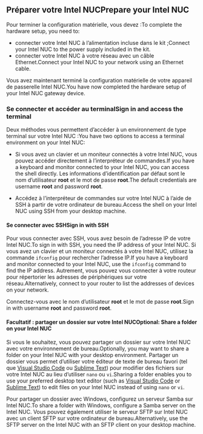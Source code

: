 ## <a name="prepare-your-intel-nuc"></a><span data-ttu-id="55eca-101">Préparer votre Intel NUC</span><span class="sxs-lookup"><span data-stu-id="55eca-101">Prepare your Intel NUC</span></span>

<span data-ttu-id="55eca-102">Pour terminer la configuration matérielle, vous devez :</span><span class="sxs-lookup"><span data-stu-id="55eca-102">To complete the hardware setup, you need to:</span></span>

- <span data-ttu-id="55eca-103">connecter votre Intel NUC à l’alimentation incluse dans le kit ;</span><span class="sxs-lookup"><span data-stu-id="55eca-103">Connect your Intel NUC to the power supply included in the kit.</span></span>
- <span data-ttu-id="55eca-104">connecter votre Intel NUC à votre réseau avec un câble Ethernet.</span><span class="sxs-lookup"><span data-stu-id="55eca-104">Connect your Intel NUC to your network using an Ethernet cable.</span></span>

<span data-ttu-id="55eca-105">Vous avez maintenant terminé la configuration matérielle de votre appareil de passerelle Intel NUC.</span><span class="sxs-lookup"><span data-stu-id="55eca-105">You have now completed the hardware setup of your Intel NUC gateway device.</span></span>

### <a name="sign-in-and-access-the-terminal"></a><span data-ttu-id="55eca-106">Se connecter et accéder au terminal</span><span class="sxs-lookup"><span data-stu-id="55eca-106">Sign in and access the terminal</span></span>

<span data-ttu-id="55eca-107">Deux méthodes vous permettent d’accéder à un environnement de type terminal sur votre Intel NUC :</span><span class="sxs-lookup"><span data-stu-id="55eca-107">You have two options to access a terminal environment on your Intel NUC:</span></span>

- <span data-ttu-id="55eca-108">Si vous avez un clavier et un moniteur connectés à votre Intel NUC, vous pouvez accéder directement à l’interpréteur de commandes.</span><span class="sxs-lookup"><span data-stu-id="55eca-108">If you have a keyboard and monitor connected to your Intel NUC, you can access the shell directly.</span></span> <span data-ttu-id="55eca-109">Les informations d’identification par défaut sont le nom d’utilisateur **root** et le mot de passe **root**.</span><span class="sxs-lookup"><span data-stu-id="55eca-109">The default credentials are username **root** and password **root**.</span></span>

- <span data-ttu-id="55eca-110">Accédez à l’interpréteur de commandes sur votre Intel NUC à l’aide de SSH à partir de votre ordinateur de bureau.</span><span class="sxs-lookup"><span data-stu-id="55eca-110">Access the shell on your Intel NUC using SSH from your desktop machine.</span></span>

#### <a name="sign-in-with-ssh"></a><span data-ttu-id="55eca-111">Se connecter avec SSH</span><span class="sxs-lookup"><span data-stu-id="55eca-111">Sign in with SSH</span></span>

<span data-ttu-id="55eca-112">Pour vous connecter avec SSH, vous avez besoin de l’adresse IP de votre Intel NUC.</span><span class="sxs-lookup"><span data-stu-id="55eca-112">To sign in with SSH, you need the IP address of your Intel NUC.</span></span> <span data-ttu-id="55eca-113">Si vous avez un clavier et un moniteur connectés à votre Intel NUC, utilisez la commande `ifconfig` pour rechercher l’adresse IP.</span><span class="sxs-lookup"><span data-stu-id="55eca-113">If you have a keyboard and monitor connected to your Intel NUC, use the `ifconfig` command to find the IP address.</span></span> <span data-ttu-id="55eca-114">Autrement, vous pouvez vous connecter à votre routeur pour répertorier les adresses de périphériques sur votre réseau.</span><span class="sxs-lookup"><span data-stu-id="55eca-114">Alternatively, connect to your router to list the addresses of devices on your network.</span></span>

<span data-ttu-id="55eca-115">Connectez-vous avec le nom d’utilisateur **root** et le mot de passe **root**.</span><span class="sxs-lookup"><span data-stu-id="55eca-115">Sign in with username **root** and password **root**.</span></span>

#### <a name="optional-share-a-folder-on-your-intel-nuc"></a><span data-ttu-id="55eca-116">Facultatif : partager un dossier sur votre Intel NUC</span><span class="sxs-lookup"><span data-stu-id="55eca-116">Optional: Share a folder on your Intel NUC</span></span>

<span data-ttu-id="55eca-117">Si vous le souhaitez, vous pouvez partager un dossier sur votre Intel NUC avec votre environnement de bureau.</span><span class="sxs-lookup"><span data-stu-id="55eca-117">Optionally, you may want to share a folder on your Intel NUC with your desktop environment.</span></span> <span data-ttu-id="55eca-118">Partager un dossier vous permet d’utiliser votre éditeur de texte de bureau favori (tel que [Visual Studio Code](https://code.visualstudio.com/) ou [Sublime Text](http://www.sublimetext.com/)) pour modifier des fichiers sur votre Intel NUC au lieu d’utiliser `nano` ou `vi`.</span><span class="sxs-lookup"><span data-stu-id="55eca-118">Sharing a folder enables you to use your preferred desktop text editor (such as [Visual Studio Code](https://code.visualstudio.com/) or [Sublime Text](http://www.sublimetext.com/)) to edit files on your Intel NUC instead of using `nano` or `vi`.</span></span>

<span data-ttu-id="55eca-119">Pour partager un dossier avec Windows, configurez un serveur Samba sur Intel NUC.</span><span class="sxs-lookup"><span data-stu-id="55eca-119">To share a folder with Windows, configure a Samba server on the Intel NUC.</span></span> <span data-ttu-id="55eca-120">Vous pouvez également utiliser le serveur SFTP sur Intel NUC avec un client SFTP sur votre ordinateur de bureau.</span><span class="sxs-lookup"><span data-stu-id="55eca-120">Alternatively, use the SFTP server on the Intel NUC with an SFTP client on your desktop machine.</span></span>
